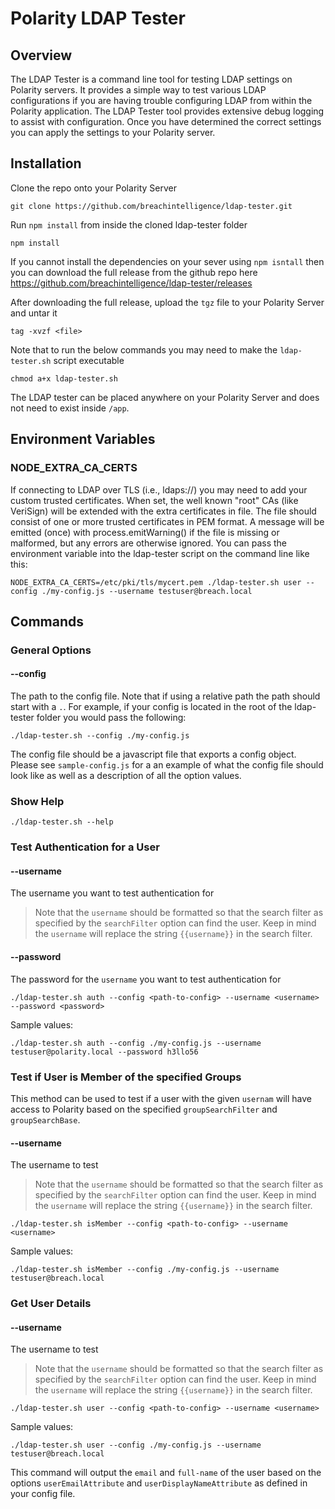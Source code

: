 # Polarity LDAP Tester

## Overview

The LDAP Tester is a command line tool for testing LDAP settings on Polarity servers.  It provides a simple way to test various LDAP configurations if you are having trouble configuring LDAP from within the Polarity application.  The LDAP Tester tool provides extensive debug logging to assist with configuration.  Once you have determined the correct settings you can apply the settings to your Polarity server.

## Installation

Clone the repo onto your Polarity Server

```
git clone https://github.com/breachintelligence/ldap-tester.git
```

Run `npm install` from inside the cloned ldap-tester folder


```
npm install
```

If you cannot install the dependencies on your sever using `npm isntall` then you can download the full release from the github repo here
https://github.com/breachintelligence/ldap-tester/releases

After downloading the full release, upload the `tgz` file to your Polarity Server and untar it

```
tag -xvzf <file>
```

Note that to run the below commands you may need to make the `ldap-tester.sh` script executable

```
chmod a+x ldap-tester.sh
```

The LDAP tester can be placed anywhere on your Polarity Server and does not need to exist inside `/app`.

## Environment Variables

### NODE_EXTRA_CA_CERTS

If connecting to LDAP over TLS (i.e., ldaps://) you may need to add your custom trusted certificates.  When set, the well known "root" CAs (like VeriSign) will be extended with the extra certificates in file. The file should consist of one or more trusted certificates in PEM format. A message will be emitted (once) with process.emitWarning() if the file is missing or malformed, but any errors are otherwise ignored.  You can pass the environment variable into the ldap-tester script on the command line like this:

```
NODE_EXTRA_CA_CERTS=/etc/pki/tls/mycert.pem ./ldap-tester.sh user --config ./my-config.js --username testuser@breach.local
```

## Commands

### General Options

#### --config
The path to the config file.  Note that if using a relative path the path should start with a `.`.  For example,
if your config is located in the root of the ldap-tester folder you would pass the following:

```
./ldap-tester.sh --config ./my-config.js
```

The config file should be a javascript file that exports a config object.  Please see `sample-config.js` for a an example of what the config file should look like as well as a description of all the option values.

### Show Help

```
./ldap-tester.sh --help
```

### Test Authentication for a User

#### --username
The username you want to test authentication for

> Note that the `username` should be formatted so that the search filter as specified by the `searchFilter` option can find the user. Keep in mind the `username` will replace the string `{{username}}` in the search filter.


#### --password
The password for the `username` you want to test authentication for

```
./ldap-tester.sh auth --config <path-to-config> --username <username>  --password <password>
```

Sample values:

```
./ldap-tester.sh auth --config ./my-config.js --username testuser@polarity.local --password h3llo56
```

### Test if User is Member of the specified Groups

This method can be used to test if a user with the given `usernam` will have access to Polarity based on the specified `groupSearchFilter` and `groupSearchBase`.

#### --username
The username to test

> Note that the `username` should be formatted so that the search filter as specified by the `searchFilter` option can find the user. Keep in mind the `username` will replace the string `{{username}}` in the search filter.


```
./ldap-tester.sh isMember --config <path-to-config> --username <username>
```

Sample values:

```
./ldap-tester.sh isMember --config ./my-config.js --username testuser@breach.local
```

### Get User Details

#### --username
The username to test

> Note that the `username` should be formatted so that the search filter as specified by the `searchFilter` option can find the user. Keep in mind the `username` will replace the string `{{username}}` in the search filter.

```
./ldap-tester.sh user --config <path-to-config> --username <username>
```

Sample values:

```
./ldap-tester.sh user --config ./my-config.js --username testuser@breach.local
```

This command will output the `email` and `full-name` of the user based on the options `userEmailAttribute` and `userDisplayNameAttribute` as defined in your config file.
